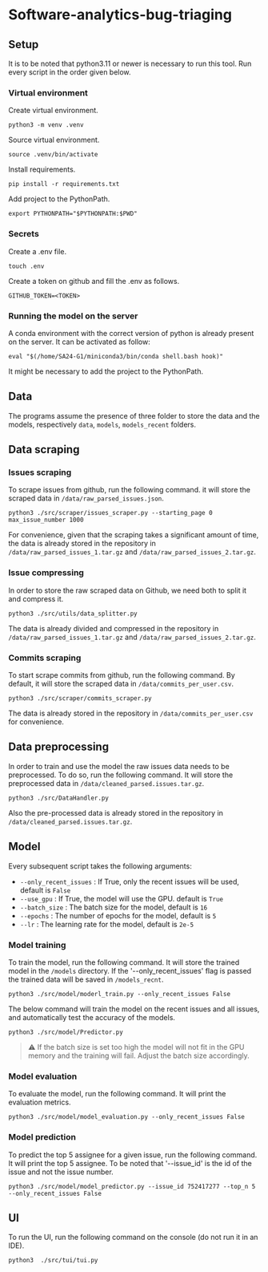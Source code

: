 # Software-analytics-bug-triaging

## Setup
It is to be noted that python3.11 or newer is necessary to run this tool.
Run every script in the order given below.

### Virtual environment
Create virtual environment.
```shell
python3 -m venv .venv
```

Source virtual environment.
```shell
source .venv/bin/activate
```

Install requirements.
```shell
pip install -r requirements.txt
```

Add project to the PythonPath.
```shell
export PYTHONPATH="$PYTHONPATH:$PWD"
```

### Secrets
Create a .env file.
```shell
touch .env
```

Create a token on github and fill the .env as follows.
```shell
GITHUB_TOKEN=<TOKEN>
```

### Running the model on the server
A conda environment with the correct version of python is already present on the server.
It can be activated as follow:
```shell
eval "$(/home/SA24-G1/miniconda3/bin/conda shell.bash hook)"
```
It might be necessary to add the project to the PythonPath.

## Data 
The programs assume the presence of three folder to store the data and the models, respectively `data`, `models`, `models_recent` folders.

## Data scraping
### Issues scraping 

To scrape issues from github, run the following command. it will store the scraped data in `/data/raw_parsed_issues.json`. 

```shell
python3 ./src/scraper/issues_scraper.py --starting_page 0 max_issue_number 1000
```
For convenience, given that the scraping takes a significant amount of time, the data is already stored 
in the repository in `/data/raw_parsed_issues_1.tar.gz` and `/data/raw_parsed_issues_2.tar.gz`.

### Issue compressing 
In order to store the raw scraped data on Github, we need both to split it and compress it.
```shell
python3 ./src/utils/data_splitter.py 
```
The data is already divided and compressed in the repository in `/data/raw_parsed_issues_1.tar.gz` and `/data/raw_parsed_issues_2.tar.gz`.

### Commits scraping
To start scrape commits from github, run the following command.
By default, it will store the scraped data in `/data/commits_per_user.csv`.

```shell
python3 ./src/scraper/commits_scraper.py
```
The data is already stored in the repository in `/data/commits_per_user.csv` for convenience.

## Data preprocessing
In order to train and use the model the raw issues data needs to be preprocessed. To do so, run the following command.
It will store the preprocessed data in `/data/cleaned_parsed.issues.tar.gz`.

```shell
python3 ./src/DataHandler.py
```

Also the pre-processed data is already stored in the repository in `/data/cleaned_parsed.issues.tar.gz`.

## Model
Every subsequent script takes the following arguments:
- `--only_recent_issues` : If True, only the recent issues will be used, default is `False`
- `--use_gpu` : If True, the model will use the GPU. default is `True`
- `--batch_size` : The batch size for the model, default is `16`
- `--epochs` : The number of epochs for the model, default is `5`
- `--lr` : The learning rate for the model, default is `2e-5`

### Model training 
To train the model, run the following command. It will store the trained model in the `/models` directory.
If the '--only_recent_issues' flag is passed the trained data will be saved in `/models_recnt`.
```shell
python3 ./src/model/moderl_train.py --only_recent_issues False 
```
The below command will train the model on the recent issues and all issues, and automatically test the accuracy of the models.
```shell
python3 ./src/model/Predictor.py 
```

> :warning: If the batch size is set too high the model will not fit in the GPU memory and the training will fail. Adjust the batch size accordingly.

### Model evaluation
To evaluate the model, run the following command. It will print the evaluation metrics.
```shell
python3 ./src/model/model_evaluation.py --only_recent_issues False 
```
### Model prediction
To predict the top 5 assignee for a given issue, run the following command. It will print the top 5 assignee.
To be noted that '--issue_id' is the id of the issue and not the issue number.
```shell
python3 ./src/model/model_predictor.py --issue_id 752417277 --top_n 5 --only_recent_issues False
```
## UI 
To run the UI, run the following command on the console (do not run it in an IDE).
```shell
python3  ./src/tui/tui.py
```